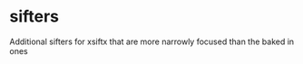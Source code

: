 sifters
=======

Additional sifters for xsiftx that are more narrowly focused than the baked in ones
